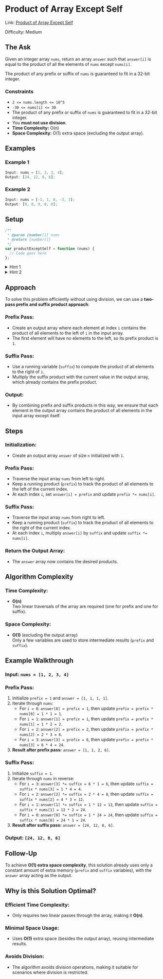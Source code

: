 # Product of Array Except Self

Link: [Product of Array Except Self](https://leetcode.com/problems/product-of-array-except-self/description/?envType=study-plan-v2&envId=top-interview-150)

Difficulty: Medium

## The Ask

Given an integer array `nums`, return an array `answer` such that `answer[i]` is equal to the product of all the elements of `nums` except `nums[i]`.

The product of any prefix or suffix of `nums` is guaranteed to fit in a 32-bit integer.

### Constraints

- `2 <= nums.length <= 10^5`
- `-30 <= nums[i] <= 30`
- The product of any prefix or suffix of `nums` is guaranteed to fit in a 32-bit integer.
- You **must not use division**.
- **Time Complexity:** O(n)
- **Space Complexity:** O(1) extra space (excluding the output array).

## Examples

### Example 1

```javascript
Input: nums = [1, 2, 3, 4];
Output: [24, 12, 8, 6];
```

### Example 2

```javascript
Input: nums = [-1, 1, 0, -3, 3];
Output: [0, 0, 9, 0, 0];
```

## Setup

```javascript
/**
 * @param {number[]} nums
 * @return {number[]}
 */
var productExceptSelf = function (nums) {
  // Code goes here
};
```

<details> <summary>Hint 1</summary> Think about how you can efficiently utilize **prefix** and **suffix products** to calculate the product of all elements except `nums[i]` for each index. Can you pre-compute the prefix and suffix products in linear time to avoid redundant calculations? </details> <details> <summary>Hint 2</summary> To minimize additional space usage, consider how you might reuse the input array or the output array to store intermediate results during the calculation. </details>

## Approach

To solve this problem efficiently without using division, we can use a **two-pass prefix and suffix product approach**:

### Prefix Pass:

- Create an output array where each element at index `i` contains the product of all elements to the left of `i` in the input array.
- The first element will have no elements to the left, so its prefix product is `1`.

### Suffix Pass:

- Use a running variable (`suffix`) to compute the product of all elements to the right of `i`.
- Multiply the suffix product with the current value in the output array, which already contains the prefix product.

### Output:

- By combining prefix and suffix products in this way, we ensure that each element in the output array contains the product of all elements in the input array except itself.

## Steps

### Initialization:

- Create an output array `answer` of size `n` initialized with `1`.

### Prefix Pass:

- Traverse the input array `nums` from left to right.
- Keep a running product (`prefix`) to track the product of all elements to the left of the current index.
- At each index `i`, set `answer[i] = prefix` and update `prefix *= nums[i]`.

### Suffix Pass:

- Traverse the input array `nums` from right to left.
- Keep a running product (`suffix`) to track the product of all elements to the right of the current index.
- At each index `i`, multiply `answer[i]` by `suffix` and update `suffix *= nums[i]`.

### Return the Output Array:

- The `answer` array now contains the desired products.

## Algorithm Complexity

### Time Complexity:

- **O(n)**  
  Two linear traversals of the array are required (one for prefix and one for suffix).

### Space Complexity:

- **O(1)** (excluding the output array)  
  Only a few variables are used to store intermediate results (`prefix` and `suffix`).

## Example Walkthrough

### Input: `nums = [1, 2, 3, 4]`

### Prefix Pass:

1. Initialize `prefix = 1` and `answer = [1, 1, 1, 1]`.
2. Iterate through `nums`:
   - For `i = 0`: `answer[0] = prefix = 1`, then update `prefix = prefix * nums[0] = 1 * 1 = 1`.
   - For `i = 1`: `answer[1] = prefix = 1`, then update `prefix = prefix * nums[1] = 1 * 2 = 2`.
   - For `i = 2`: `answer[2] = prefix = 2`, then update `prefix = prefix * nums[2] = 2 * 3 = 6`.
   - For `i = 3`: `answer[3] = prefix = 6`, then update `prefix = prefix * nums[3] = 6 * 4 = 24`.
3. **Result after prefix pass:** `answer = [1, 1, 2, 6]`.

### Suffix Pass:

1. Initialize `suffix = 1`.
2. Iterate through `nums` in reverse:
   - For `i = 3`: `answer[3] *= suffix = 6 * 1 = 6`, then update `suffix = suffix * nums[3] = 1 * 4 = 4`.
   - For `i = 2`: `answer[2] *= suffix = 2 * 4 = 8`, then update `suffix = suffix * nums[2] = 4 * 3 = 12`.
   - For `i = 1`: `answer[1] *= suffix = 1 * 12 = 12`, then update `suffix = suffix * nums[1] = 12 * 2 = 24`.
   - For `i = 0`: `answer[0] *= suffix = 1 * 24 = 24`, then update `suffix = suffix * nums[0] = 24 * 1 = 24`.
3. **Result after suffix pass:** `answer = [24, 12, 8, 6]`.

### Output: `[24, 12, 8, 6]`

## Follow-Up

To achieve **O(1) extra space complexity**, this solution already uses only a constant amount of extra memory (`prefix` and `suffix` variables), with the `answer` array acting as the output.

## Why is this Solution Optimal?

### Efficient Time Complexity:

- Only requires two linear passes through the array, making it **O(n)**.

### Minimal Space Usage:

- Uses **O(1)** extra space (besides the output array), reusing intermediate results.

### Avoids Division:

- The algorithm avoids division operations, making it suitable for scenarios where division is restricted.
